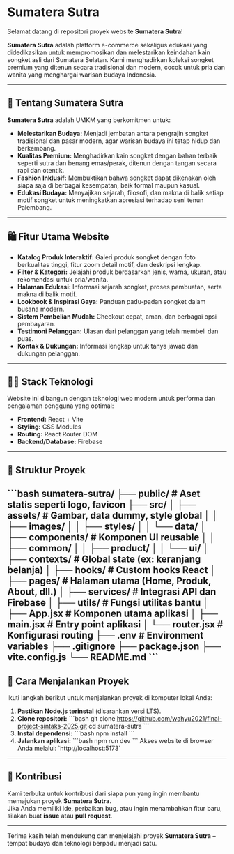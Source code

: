 # Sumatera Sutra

Selamat datang di repositori proyek website **Sumatera Sutra**!

**Sumatera Sutra** adalah platform e-commerce sekaligus edukasi yang didedikasikan untuk mempromosikan dan melestarikan keindahan kain songket asli dari Sumatera Selatan. Kami menghadirkan koleksi songket premium yang ditenun secara tradisional dan modern, cocok untuk pria dan wanita yang menghargai warisan budaya Indonesia.

---

## 🌺 Tentang Sumatera Sutra

**Sumatera Sutra** adalah UMKM yang berkomitmen untuk:

- **Melestarikan Budaya:** Menjadi jembatan antara pengrajin songket tradisional dan pasar modern, agar warisan budaya ini tetap hidup dan berkembang.
- **Kualitas Premium:** Menghadirkan kain songket dengan bahan terbaik seperti sutra dan benang emas/perak, ditenun dengan tangan secara rapi dan otentik.
- **Fashion Inklusif:** Membuktikan bahwa songket dapat dikenakan oleh siapa saja di berbagai kesempatan, baik formal maupun kasual.
- **Edukasi Budaya:** Menyajikan sejarah, filosofi, dan makna di balik setiap motif songket untuk meningkatkan apresiasi terhadap seni tenun Palembang.

---

## 🛍️ Fitur Utama Website

- **Katalog Produk Interaktif:** Galeri produk songket dengan foto berkualitas tinggi, fitur zoom detail motif, dan deskripsi lengkap.
- **Filter & Kategori:** Jelajahi produk berdasarkan jenis, warna, ukuran, atau rekomendasi untuk pria/wanita.
- **Halaman Edukasi:** Informasi sejarah songket, proses pembuatan, serta makna di balik motif.
- **Lookbook & Inspirasi Gaya:** Panduan padu-padan songket dalam busana modern.
- **Sistem Pembelian Mudah:** Checkout cepat, aman, dan berbagai opsi pembayaran.
- **Testimoni Pelanggan:** Ulasan dari pelanggan yang telah membeli dan puas.
- **Kontak & Dukungan:** Informasi lengkap untuk tanya jawab dan dukungan pelanggan.

---

## 🧑‍💻 Stack Teknologi

Website ini dibangun dengan teknologi web modern untuk performa dan pengalaman pengguna yang optimal:

- **Frontend:** React + Vite
- **Styling:** CSS Modules
- **Routing:** React Router DOM
- **Backend/Database:** Firebase

---

## 📁 Struktur Proyek
\`\`\`bash
sumatera-sutra/
├── public/ # Aset statis seperti logo, favicon
├── src/
│ ├── assets/ # Gambar, data dummy, style global
│ │ ├── images/
│ │ ├── styles/
│ │ └── data/
│ ├── components/ # Komponen UI reusable
│ │ ├── common/
│ │ ├── product/
│ │ └── ui/
│ ├── contexts/ # Global state (ex: keranjang belanja)
│ ├── hooks/ # Custom hooks React
│ ├── pages/ # Halaman utama (Home, Produk, About, dll.)
│ ├── services/ # Integrasi API dan Firebase
│ ├── utils/ # Fungsi utilitas bantu
│ ├── App.jsx # Komponen utama aplikasi
│ ├── main.jsx # Entry point aplikasi
│ └── router.jsx # Konfigurasi routing
├── .env # Environment variables
├── .gitignore
├── package.json
├── vite.config.js
└── README.md
\`\`\`
---

## 🚀 Cara Menjalankan Proyek

Ikuti langkah berikut untuk menjalankan proyek di komputer lokal Anda:

1. **Pastikan Node.js terinstal** (disarankan versi LTS).
2. **Clone repositori:**
   \`\`\`bash
   git clone https://github.com/wahyu2021/final-project-sintaks-2025.git
   cd sumatera-sutra
   \`\`\`
3. **Instal dependensi:**
   \`\`\`bash
   npm install
   \`\`\`
4. **Jalankan aplikasi:**
   \`\`\`bash
   npm run dev
   \`\`\`
   Akses website di browser Anda melalui: \`http://localhost:5173\`

---

## 🤝 Kontribusi

Kami terbuka untuk kontribusi dari siapa pun yang ingin membantu memajukan proyek **Sumatera Sutra**.  
Jika Anda memiliki ide, perbaikan bug, atau ingin menambahkan fitur baru, silakan buat **issue** atau **pull request**.

---

Terima kasih telah mendukung dan menjelajahi proyek **Sumatera Sutra** – tempat budaya dan teknologi berpadu menjadi satu.